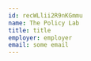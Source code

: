 ```yaml
---
id: recWLlii2R9nKGmmu
name: The Policy Lab
title: title
employer: employer
email: some email
---
```


